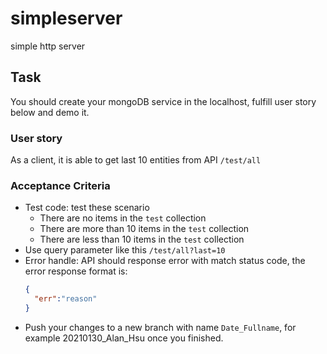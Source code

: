 # simpleserver
simple http server

## Task
You should create your mongoDB service in the localhost, fulfill user story below and demo it.


### User story
As a client, it is able to get last 10 entities from API `/test/all`

### Acceptance Criteria
- Test code: test these scenario 
  - There are no items in the `test` collection
  - There are more than 10 items in the `test` collection
  - There are less than 10 items in the `test` collection
- Use query parameter like this `/test/all?last=10`
- Error handle: API should response error with match status code, the error response format is:
  ```json
  {
    "err":"reason"
  }
  ```
- Push your changes to a new branch with name `Date_Fullname`, for example 20210130_Alan_Hsu once you finished.